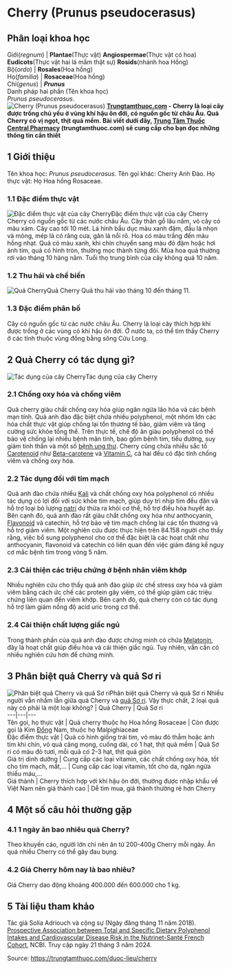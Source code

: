 # Cherry (Prunus pseudocerasus)

Phân loại khoa học  
---  
Giới(_regnum_) |  **Plantae**(Thực vật) **Angiospermae**(Thực vật có hoa) **Eudicots**(Thực vật hai lá mầm thật sự) **Rosids**(nhánh hoa Hồng)  
Bộ(_ordo_) | **Rosales**(Hoa hồng)  
Họ(_familia_) | **Rosaceae**(Hoa hồng)  
Chi(_genus_) | **_Prunus_**  
Danh pháp hai phần (Tên khoa học)  
_Prunus pseudocerasus_.  
![Cherry \(Prunus pseudocerasus\)](https://trungtamthuoc.com/images/others/cherry-4478.jpg)
**[Trungtamthuoc.com](https://trungtamthuoc.com/ "trungtamthuoc.com") - Cherry là loại cây được trồng chủ yếu ở vùng khí hậu ôn đới, có nguồn gốc từ châu Âu. Quả Cherry có vị ngọt, thịt quả mềm. Bài viết dưới đây, [Trung Tâm Thuốc Central Pharmacy](https://trungtamthuoc.com/ "Trung Tâm Thuốc Central Pharmacy") (trungtamthuoc.com) sẽ cung cấp cho bạn đọc những thông tin cần thiết**
##  1 Giới thiệu
Tên khoa học: _Prunus pseudocerasus_.
Tên gọi khác: Cherry Anh Đào.
Họ thực vật: Họ Hoa hồng Rosaceae.
### 1.1 Đặc điểm thực vật
![Đặc điểm thực vật của cây Cherry](https://trungtamthuoc.com/images/item/cherry-0.jpg)Đặc điểm thực vật của cây Cherry
Cherry có nguồn gốc từ các nước châu Âu. Cây thân gỗ lâu năm, vỏ cây có màu xám. Cây cao tới 10 mét.
Lá hình bầu dục màu xanh đậm, đầu lá nhọn và mỏng, mép lá có răng cưa, gân lá nổi rõ.
Hoa có màu trắng đến màu hồng nhạt.
Quả có màu xanh, khi chín chuyển sang màu đỏ đậm hoặc hơi ánh tím, quả có hình tròn, thường mọc thành từng đôi.
Mùa hoa quả thường rơi vào tháng 10 hàng năm. Tuổi thọ trung bình của cây không quá 10 năm.
### 1.2 Thu hái và chế biến
![Quả Cherry](https://trungtamthuoc.com/images/item/cherry-2.jpg)Quả Cherry
Quả thu hái vào tháng 10 đến tháng 11.
### 1.3 Đặc điểm phân bố
Cây có nguồn gốc từ các nước châu Âu. Cherry là loại cây thích hợp khi được trồng ở các vùng có khí hậu ôn đới.
Ở nước ta, có thể tìm thấy Cherry ở các tỉnh thuộc vùng đồng bằng sông Cửu Long.
##  2 Quả Cherry có tác dụng gì?
![Tác dụng của cây Cherry](https://trungtamthuoc.com/images/item/cherry-1.jpg)Tác dụng của cây Cherry
### 2.1 Chống oxy hóa và chống viêm
Quả cherry giàu chất chống oxy hóa giúp ngăn ngừa lão hóa và các bệnh mạn tính.
Quả anh đào đặc biệt chứa nhiều polyphenol, một nhóm lớn các hóa chất thực vật giúp chống lại tổn thương tế bào, giảm viêm và tăng cường sức khỏe tổng thể.
Trên thực tế, chế độ ăn giàu polyphenol có thể bảo vệ chống lại nhiều bệnh mãn tính, bao gồm bệnh tim, tiểu đường, suy giảm tinh thần và một số [bệnh ung thư](https://trungtamthuoc.com/bai-viet/dai-cuong-ung-thu "bệnh ung thư").
Cherry cũng chứa nhiều sắc tố [Carotenoid](https://trungtamthuoc.com/hoat-chat/carotenoid "Carotenoid") như [Beta-carotene](https://trungtamthuoc.com/hoat-chat/beta-carotene "Beta-carotene") và [Vitamin C](https://trungtamthuoc.com/hoat-chat/vitamin-c "Vitamin C"), cả hai đều có đặc tính chống viêm và chống oxy hóa.
### 2.2 Tác dụng đối với tim mạch
Quả anh đào chứa nhiều [Kali](https://trungtamthuoc.com/hoat-chat/kali "Kali") và chất chống oxy hóa polyphenol có nhiều tác dụng có lợi đối với sức khỏe tim mạch, giúp duy trì nhịp tim đều đặn và hỗ trợ loại bỏ lượng [natri](https://trungtamthuoc.com/hoat-chat/natri "natri") dư thừa ra khỏi cơ thể, hỗ trợ điều hòa huyết áp.
Bên cạnh đó, quả anh đào rất giàu chất chống oxy hóa như anthocyanin, [Flavonoid](https://trungtamthuoc.com/hoat-chat/flavonoid "Flavonoid") và catechin, hỗ trợ bảo vệ tim mạch chống lại các tổn thương và hỗ trợ giảm viêm. Một nghiên cứu được thực hiện trên 84.158 người cho thấy rằng, việc bổ sung polyphenol cho cơ thể đặc biệt là các hoạt chất như anthocyanin, flavonoid và catechin có liên quan đến việc giảm đáng kể nguy cơ mắc bệnh tim trong vòng 5 năm.
### 2.3 Cải thiện các triệu chứng ở bệnh nhân viêm khớp
Nhiều nghiên cứu cho thấy quả anh đào giúp ức chế stress oxy hóa và giảm viêm bằng cách ức chế các protein gây viêm, có thể giúp giảm các triệu chứng liên quan đến viêm khớp. Bên cạnh đó, quả cherry còn có tác dụng hỗ trợ làm giảm nồng độ acid uric trong cơ thể.
### 2.4 Cải thiện chất lượng giấc ngủ
Trong thành phần của quả anh đào được chứng minh có chứa [Melatonin](https://trungtamthuoc.com/hoat-chat/melatonin "Melatonin"), đây là hoạt chất giúp điều hòa và cải thiện giấc ngủ. Tuy nhiên, vẫn cần có nhiều nghiên cứu hơn để chứng minh.
##  3 Phân biệt quả Cherry và quả Sơ ri
![Phân biệt quả Cherry và quả Sơ ri](https://trungtamthuoc.com/images/item/cherry-3.jpg)Phân biệt quả Cherry và quả Sơ ri
Nhiều người vẫn nhầm lẫn giữa quả Cherry và [quả Sơ ri](https://trungtamthuoc.com/duoc-lieu/chiet-xuat-acerola-qua-so-ri). Vậy thực chất, 2 loại quả này có phải là một loại không?
| Quả Cherry | Quả Sơ ri  
---|---|---  
Tên gọi, họ thực vật | Quả cherry thuộc họ Hoa hồng Rosaceae | Còn được gọi là Kim [Đồng](https://trungtamthuoc.com/hoat-chat/dong "Đồng") Nam, thuộc họ Malpighiaceae  
Đặc điểm thực vật | Quả có hình giống trái tim, vỏ màu đỏ thẫm hoặc ánh tím khi chín, vỏ quả căng mọng, cuống dài, có 1 hạt, thịt quả mềm | Quả Sơ ri có màu đỏ tươi, mỗi quả có 2-3 hạt, thịt quả giòn  
Giá trị dinh dưỡng | Cung cấp các loại vitamin, các chất chống oxy hóa, tốt cho tim mạch, mắt,... | Cung cấp các loại vitamin, tốt cho da, ngăn ngừa thiếu máu,...  
Giá thành | Cherry thích hợp với khí hậu ôn đới, thường được nhập khẩu về Việt Nam nên giá thành cao | Dễ tìm mua, giá thành thường rẻ hơn Cherry  
##  4 Một số câu hỏi thường gặp
### 4.1 1 ngày ăn bao nhiêu quả Cherry?
Theo khuyến cáo, người lớn chỉ nên ăn từ 200-400g Cherry mỗi ngày. Ăn quá nhiều Cherry có thể gây đau bụng.
### 4.2 Giá Cherry hôm nay là bao nhiêu?
Giá Cherry dao động khoảng 400.000 đến 600.000 cho 1 kg.
##  5 Tài liệu tham khảo
Tác giả Solia Adriouch và cộng sự (Ngày đăng tháng 11 năm 2018). [Prospective Association between Total and Specific Dietary Polyphenol Intakes and Cardiovascular Disease Risk in the Nutrinet-Santé French Cohort](https://www.ncbi.nlm.nih.gov/pmc/articles/PMC6266343/), NCBI. Truy cập ngày 21 tháng 3 năm 2024.


Source: https://trungtamthuoc.com/duoc-lieu/cherry